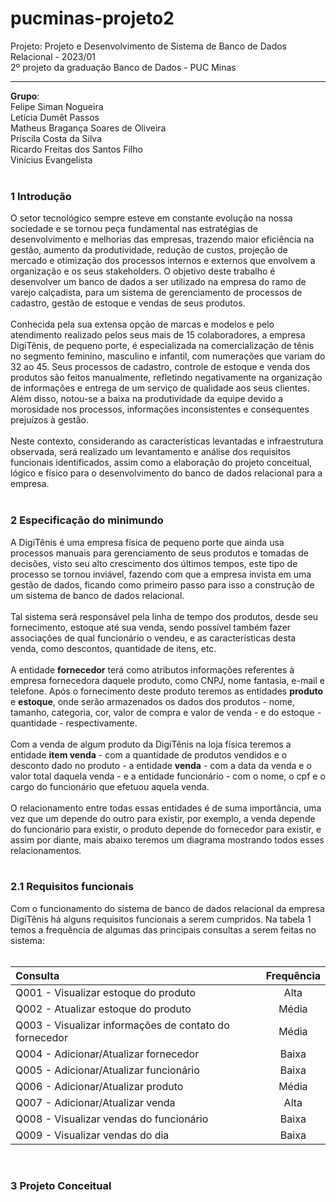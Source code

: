 # pucminas-projeto2
Projeto: Projeto e Desenvolvimento de Sistema de Banco de Dados Relacional - 2023/01
<br>
2º projeto da graduação Banco de Dados - PUC Minas
<br>
<hr>

**Grupo**:<br>
Felipe Siman Nogueira<br>
Letícia Dumêt Passos<br>
Matheus Bragança Soares de Oliveira<br>
Priscila Costa da Silva<br>
Ricardo Freitas dos Santos Filho<br>
Vinícius Evangelista<br>
<br>

### 1 Introdução
O setor tecnológico sempre esteve em constante evolução na nossa sociedade e se tornou peça fundamental nas estratégias de desenvolvimento e melhorias das empresas, trazendo maior eficiência na gestão, aumento da produtividade, redução de custos, projeção de mercado e otimização dos processos internos e externos que envolvem a organização e os seus stakeholders. O objetivo deste trabalho é desenvolver um banco de dados a ser utilizado na empresa do ramo de varejo calçadista, para um sistema de gerenciamento de processos de cadastro, gestão de estoque e vendas de seus produtos.
<br><br>
Conhecida pela sua extensa opção de marcas e modelos e pelo atendimento realizado pelos seus mais de 15 colaboradores, a empresa DigiTênis, de pequeno porte, é especializada na comercialização de tênis no segmento feminino, masculino e infantil, com numerações que variam do 32 ao 45. Seus processos de cadastro, controle de estoque e venda dos produtos são feitos manualmente, refletindo negativamente na organização de informações e entrega de um serviço de qualidade aos seus clientes. Além disso, notou-se a baixa na produtividade da equipe devido a morosidade nos processos, informações inconsistentes e consequentes prejuízos à gestão.
<br><br>
Neste contexto, considerando as características levantadas e infraestrutura observada, será realizado um levantamento e análise dos requisitos funcionais identificados, assim como a elaboração do projeto conceitual, lógico e físico para o desenvolvimento do banco de dados relacional para a empresa.
<br><br>

### 2 Especificação do minimundo
A DigiTênis é uma empresa física de pequeno porte que ainda usa processos manuais para gerenciamento de seus produtos e tomadas de decisões, visto seu alto crescimento dos últimos tempos, este tipo de processo se tornou inviável, fazendo com que a empresa invista em uma gestão de dados, ficando como primeiro passo para isso a construção de um sistema de banco de dados relacional.
<br><br>
Tal sistema será responsável pela linha de tempo dos produtos, desde seu fornecimento, estoque até sua venda, sendo possível também fazer associações de qual funcionário o vendeu, e as características desta venda, como descontos, quantidade de itens, etc.
<br><br>
A entidade **fornecedor** terá como atributos informações referentes à empresa fornecedora daquele produto, como CNPJ, nome fantasia, e-mail e telefone. Após o fornecimento deste produto teremos as entidades **produto** e **estoque**, onde serão armazenados os dados dos produtos - nome, tamanho, categoria, cor, valor de compra e valor de venda - e do estoque - quantidade - respectivamente.
<br><br>
Com a venda de algum produto da DigiTênis na loja física teremos a entidade **item venda** - com a quantidade de produtos vendidos e o desconto dado no produto - a entidade **venda** - com a data da venda e o valor total daquela venda - e a entidade funcionário - com o nome, o cpf e o cargo do funcionário que efetuou aquela venda.
<br><br>
O relacionamento entre todas essas entidades é de suma importância, uma vez que um depende do outro para existir, por exemplo, a venda depende do funcionário para existir, o produto depende do fornecedor para existir, e assim por diante, mais abaixo teremos um diagrama mostrando todos esses relacionamentos.
<br><br>

### 2.1 Requisitos funcionais
Com o funcionamento do sistema de banco de dados relacional da empresa DigiTênis há alguns requisitos funcionais a serem cumpridos. Na tabela 1 temos a frequência de algumas das principais consultas a serem feitas no sistema:
<br><br>

Consulta		                                           | Frequência
:----------------------------------------------------- | :---------:
Q001 - Visualizar estoque do produto                   | Alta
Q002 - Atualizar estoque do produto                    | Média
Q003 - Visualizar informações de contato do fornecedor | Média
Q004 - Adicionar/Atualizar fornecedor                  | Baixa
Q005 - Adicionar/Atualizar funcionário                 | Baixa
Q006 - Adicionar/Atualizar produto                     | Média
Q007 - Adicionar/Atualizar venda                       | Alta
Q008 - Visualizar vendas do funcionário                | Baixa
Q009 - Visualizar vendas do dia                        | Baixa

<br>

### 3 Projeto Conceitual
